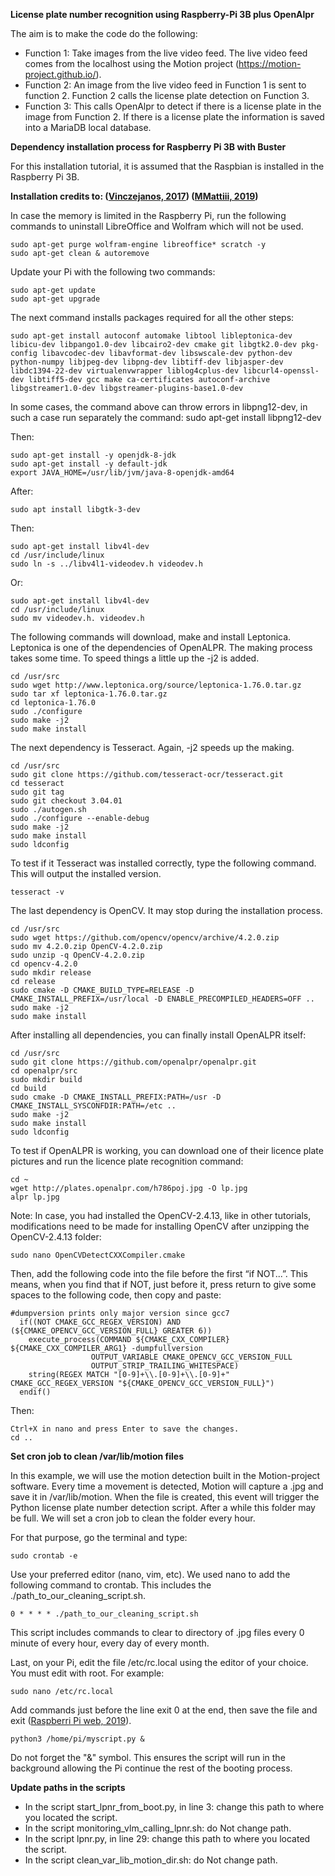 **License plate number recognition using Raspberry-Pi 3B plus OpenAlpr**

The aim is to make the code do the following: 

- Function 1: Take images from the live video feed. The live video feed comes from the localhost using the Motion project (https://motion-project.github.io/). 
- Function 2: An image from the live video feed in Function 1 is sent to function 2. Function 2 calls the license plate detection on Function 3. 
- Function 3: This calls OpenAlpr to detect if there is a license plate in the image from Function 2. If there is a license plate the information is saved into a MariaDB local database.

**Dependency installation process for Raspberry Pi 3B with Buster**

For this installation tutorial, it is assumed that the Raspbian is installed in the Raspberry Pi 3B.

**Installation credits to: ([Vinczejanos, 2017](https://readthedocs.vinczejanos.info/Old_Blog_Contents/raspberry/Install_Openalpr_On_Raspberry_Pi_3_part_2/?h=install+ope)) ([MMattiii, 2019](https://www.reddit.com/r/raspberry_pi/comments/baxwz5/how_to_install_openalpr_on_raspberry_pi/))**

In case the memory is limited in the Raspberry Pi, run the following commands to uninstall LibreOffice and Wolfram which will not be used.
```
sudo apt-get purge wolfram-engine libreoffice* scratch -y
sudo apt-get clean & autoremove
```
Update your Pi with the following two commands:
```
sudo apt-get update
sudo apt-get upgrade
```
The next command installs packages required for all the other steps:
```
sudo apt-get install autoconf automake libtool libleptonica-dev libicu-dev libpango1.0-dev libcairo2-dev cmake git libgtk2.0-dev pkg-config libavcodec-dev libavformat-dev libswscale-dev python-dev python-numpy libjpeg-dev libpng-dev libtiff-dev libjasper-dev libdc1394-22-dev virtualenvwrapper liblog4cplus-dev libcurl4-openssl-dev libtiff5-dev gcc make ca-certificates autoconf-archive libgstreamer1.0-dev libgstreamer-plugins-base1.0-dev
```
In some cases, the command above can throw errors in libpng12-dev, in such a case run separately the command:
sudo apt-get install libpng12-dev

Then:
```
sudo apt-get install -y openjdk-8-jdk
sudo apt-get install -y default-jdk
export JAVA_HOME=/usr/lib/jvm/java-8-openjdk-amd64
```
After:
```
sudo apt install libgtk-3-dev
```
Then:
```
sudo apt-get install libv4l-dev
cd /usr/include/linux
sudo ln -s ../libv4l1-videodev.h videodev.h
```
Or:
```
sudo apt-get install libv4l-dev
cd /usr/include/linux
sudo mv videodev.h. videodev.h
```
The following commands will download, make and install Leptonica. Leptonica is one of the dependencies of OpenALPR.
The making process takes some time. To speed things a little up the -j2 is added.
```
cd /usr/src
sudo wget http://www.leptonica.org/source/leptonica-1.76.0.tar.gz
sudo tar xf leptonica-1.76.0.tar.gz
cd leptonica-1.76.0
sudo ./configure
sudo make -j2
sudo make install
```
The next dependency is Tesseract. Again, -j2 speeds up the making.
```
cd /usr/src
sudo git clone https://github.com/tesseract-ocr/tesseract.git
cd tesseract
sudo git tag
sudo git checkout 3.04.01
sudo ./autogen.sh
sudo ./configure --enable-debug
sudo make -j2
sudo make install
sudo ldconfig
```
To test if it Tesseract was installed correctly, type the following command. This will output the installed version.
```
tesseract -v
```
The last dependency is OpenCV. It may stop during the installation process.
```
cd /usr/src
sudo wget https://github.com/opencv/opencv/archive/4.2.0.zip
sudo mv 4.2.0.zip OpenCV-4.2.0.zip
sudo unzip -q OpenCV-4.2.0.zip
cd opencv-4.2.0
sudo mkdir release
cd release
sudo cmake -D CMAKE_BUILD_TYPE=RELEASE -D CMAKE_INSTALL_PREFIX=/usr/local -D ENABLE_PRECOMPILED_HEADERS=OFF ..
sudo make -j2
sudo make install
```
After installing all dependencies, you can finally install OpenALPR itself:
```
cd /usr/src
sudo git clone https://github.com/openalpr/openalpr.git
cd openalpr/src
sudo mkdir build
cd build
sudo cmake -D CMAKE_INSTALL_PREFIX:PATH=/usr -D CMAKE_INSTALL_SYSCONFDIR:PATH=/etc ..
sudo make -j2
sudo make install
sudo ldconfig
```
To test if OpenALPR is working, you can download one of their licence plate pictures and run the licence plate recognition command:
```
cd ~
wget http://plates.openalpr.com/h786poj.jpg -O lp.jpg
alpr lp.jpg
```
Note: In case, you had installed the OpenCV-2.4.13, like in other tutorials, modifications need to be made for installing OpenCV after unzipping the OpenCV-2.4.13 folder:
```
sudo nano OpenCVDetectCXXCompiler.cmake
```
Then, add the following code into the file before the first “if NOT...”. This means, when you find that if NOT, just before it, press return to give some spaces to the following code, then copy and paste:
```
#dumpversion prints only major version since gcc7
  if((NOT CMAKE_GCC_REGEX_VERSION) AND (${CMAKE_OPENCV_GCC_VERSION_FULL} GREATER 6))
    execute_process(COMMAND ${CMAKE_CXX_COMPILER} ${CMAKE_CXX_COMPILER_ARG1} -dumpfullversion
                  OUTPUT_VARIABLE CMAKE_OPENCV_GCC_VERSION_FULL
                  OUTPUT_STRIP_TRAILING_WHITESPACE)
    string(REGEX MATCH "[0-9]+\\.[0-9]+\\.[0-9]+" CMAKE_GCC_REGEX_VERSION "${CMAKE_OPENCV_GCC_VERSION_FULL}")
  endif()
```
Then:
```
Ctrl+X in nano and press Enter to save the changes.
cd ..
```
**Set cron job to clean /var/lib/motion files**

In this example, we will use the motion detection built in the Motion-project software. Every time a movement is detected, Motion will capture a .jpg and save it in /var/lib/motion. When the file is created, this event will trigger the Python license plate number detection script. After a while this folder may be full. We will set a cron job to clean the folder every hour.

For that purpose, go the terminal and type:
```
sudo crontab -e
```
Use your preferred editor (nano, vim, etc). We used nano to add the following command to crontab. This includes the ./path_to_our_cleaning_script.sh.
```
0 * * * * ./path_to_our_cleaning_script.sh
```
This script includes commands to clear to directory of .jpg files every 0 minute of every hour, every day of every month.

Last, on your Pi, edit the file /etc/rc.local using the editor of your choice. You must edit with root. For example:
```
sudo nano /etc/rc.local
```
Add commands just before the line exit 0 at the end, then save the file and exit ([Raspberri Pi web, 2019](https://www.raspberrypi.org/documentation/linux/usage/rc-local.md)).
```
python3 /home/pi/myscript.py &
```
Do not forget the "&" symbol. This ensures the script will run in the background allowing the Pi continue the rest of the booting process.

**Update paths in the scripts**

- In the script start_lpnr_from_boot.py, in line 3: change this path to where you located the script.
- In the script monitoring_vlm_calling_lpnr.sh: do Not change path.
- In the script lpnr.py, in line 29: change this path to where you located the script.
- In the script clean_var_lib_motion_dir.sh: do Not change path.
